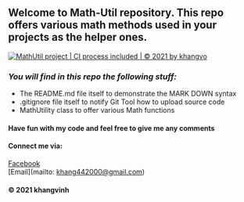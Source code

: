 ## Welcome to Math-Util repository. This repo offers various math methods used in your projects as the helper ones.

[![MathUtil project | CI process included | © 2021 by khangvo](https://github.com/VikaKhang286/se02d-math-util/actions/workflows/mathutil-ci-action.yml/badge.svg)](https://github.com/VikaKhang286/se02d-math-util/actions/workflows/mathutil-ci-action.yml)

### _You will find in this repo the following stuff:_
* The README.md file itself to demonstrate the MARK DOWN syntax
* .gitignore file itself to notify Git Tool how to upload source code
* MathUtility class to offer various Math functions

#### Have fun with my code and feel free to give me any comments

#### Connect me via:
[Facebook](http://facebook.com/vinhkhang.vo.777)  
[Email](mailto: khang442000@gmail.com)

#### © 2021 khangvinh

